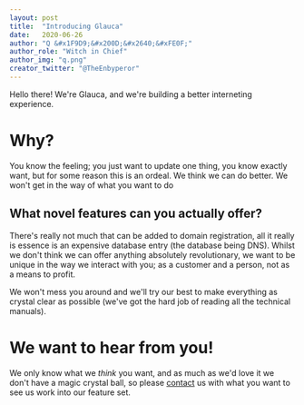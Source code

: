 ```yaml
---
layout: post
title:  "Introducing Glauca"
date:   2020-06-26
author: "Q &#x1F9D9;&#x200D;&#x2640;&#xFE0F;"
author_role: "Witch in Chief"
author_img: "q.png"
creator_twitter: "@TheEnbyperor"
---
```


Hello there! We're Glauca, and we're building a better interneting experience.

# Why?
You know the feeling; you just want to update one thing, you know exactly want, but for some reason this is an ordeal.
We think we can do better. We won't get in the way of what you want to do

## What novel features can you actually offer?
There's really not much that can be added to domain registration, all it really is essence is an expensive database
entry (the database being DNS). Whilst we don't think we can offer anything absolutely revolutionary, we want to be
unique in the way we interact with you; as a customer and a person, not as a means to profit.

We won't mess you around and we'll try our best to make everything as crystal clear as possible (we've got the hard
job of reading all the technical manuals).

# We want to hear from you!
We only know what we _think_ you want, and as much as we'd love it we don't have a magic crystal ball, so please
[contact](/contact) us with what you want to see us work into our feature set.
